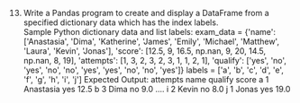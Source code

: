 13.	Write a Pandas program to create and display a DataFrame from a specified dictionary data which has the index labels.  
Sample Python dictionary data and list labels:
exam_data = {'name': ['Anastasia', 'Dima', 'Katherine', 'James', 'Emily', 'Michael', 'Matthew', 'Laura', 'Kevin', 'Jonas'],
'score': [12.5, 9, 16.5, np.nan, 9, 20, 14.5, np.nan, 8, 19],
'attempts': [1, 3, 2, 3, 2, 3, 1, 1, 2, 1],
'qualify': ['yes', 'no', 'yes', 'no', 'no', 'yes', 'yes', 'no', 'no', 'yes']}
labels = ['a', 'b', 'c', 'd', 'e', 'f', 'g', 'h', 'i', 'j']
Expected Output:
attempts name qualify score
a 1 Anastasia yes 12.5
b 3 Dima no 9.0
.... i 2 Kevin no 8.0
j 1 Jonas yes 19.0
